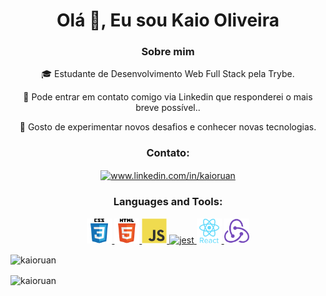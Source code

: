 <h1 align="center">Olá 👋, Eu sou Kaio Oliveira</h1>
<h3 align="center">Sobre mim</h3>
<p align="center">🎓 Estudante de Desenvolvimento Web Full Stack pela Trybe.</p>

<p align="center">💬 Pode entrar em contato comigo via Linkedin que responderei o mais breve possível..</p>

<p align="center">📝 Gosto de experimentar novos desafios e conhecer novas tecnologias.</p>

<h3 align="center">Contato:</h3>
<p align="center">
<a href="https://linkedin.com/in/www.linkedin.com/in/kaioruan" target="blank"><img align="center" src="https://raw.githubusercontent.com/rahuldkjain/github-profile-readme-generator/master/src/images/icons/Social/linked-in-alt.svg" alt="www.linkedin.com/in/kaioruan" height="30" width="40" /></a>
</p>

<h3 align="center">Languages and Tools:</h3>
<p align="center"> <a href="https://www.w3schools.com/css/" target="_blank" rel="noreferrer"> <img src="https://raw.githubusercontent.com/devicons/devicon/master/icons/css3/css3-original-wordmark.svg" alt="css3" width="40" height="40"/> </a> <a href="https://www.w3.org/html/" target="_blank" rel="noreferrer"> <img src="https://raw.githubusercontent.com/devicons/devicon/master/icons/html5/html5-original-wordmark.svg" alt="html5" width="40" height="40"/> </a> <a href="https://developer.mozilla.org/en-US/docs/Web/JavaScript" target="_blank" rel="noreferrer"> <img src="https://raw.githubusercontent.com/devicons/devicon/master/icons/javascript/javascript-original.svg" alt="javascript" width="40" height="40"/> </a> <a href="https://jestjs.io" target="_blank" rel="noreferrer"> <img src="https://www.vectorlogo.zone/logos/jestjsio/jestjsio-icon.svg" alt="jest" width="40" height="40"/> </a> <a href="https://reactjs.org/" target="_blank" rel="noreferrer"> <img src="https://raw.githubusercontent.com/devicons/devicon/master/icons/react/react-original-wordmark.svg" alt="react" width="40" height="40"/> </a> <a href="https://redux.js.org" target="_blank" rel="noreferrer"> <img src="https://raw.githubusercontent.com/devicons/devicon/master/icons/redux/redux-original.svg" alt="redux" width="40" height="40"/> </a> </p>

<p><img align="center" src="https://github-readme-stats.vercel.app/api/top-langs?username=kaioruan&show_icons=true&locale=en&layout=compact" alt="kaioruan" /></p>

<p><img align="center" src="https://github-readme-streak-stats.herokuapp.com/?user=kaioruan&" alt="kaioruan" /></p>
